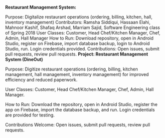 **Restaurant Management System:**


Purpose: Digitalize restaurant operations (ordering, billing, kitchen, hall, inventory management)
Contributors: Ramsha Siddiqui, Hassaan Elahi, Mahnoor Kashif, Shafaq Arshad, Marriam Sajid, Software Engineering class of Spring 2018
User Classes: Customer, Head Chef/Kitchen Manager, Chef, Admin, Hall Manager
How to Run: Download repository, open in Android Studio, register on Firebase, import database backup, login to Android Studio, run.  Login credentials provided.
Contributions: Open issues, submit pull requests, review pull requests.
**Project: Restaurant Management System (DineOut)**

Purpose: Digitize restaurant operations (ordering, billing, kitchen management, hall management, inventory management) for improved efficiency and reduced paperwork.



User Classes: Customer, Head Chef/Kitchen Manager, Chef, Admin, Hall Manager.

How to Run: Download the repository, open in Android Studio, register the app on Firebase, import the database backup, and run. Login credentials are provided for testing.

Contributions Welcome: Open issues, submit pull requests, review pull requests.
